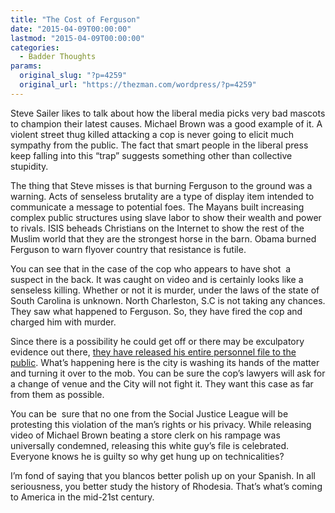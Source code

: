 ```yaml
---
title: "The Cost of Ferguson"
date: "2015-04-09T00:00:00"
lastmod: "2015-04-09T00:00:00"
categories:
  - Badder Thoughts
params:
  original_slug: "?p=4259"
  original_url: "https://thezman.com/wordpress/?p=4259"
---
```


Steve Sailer likes to talk about how the liberal media picks very bad
mascots to champion their latest causes. Michael Brown was a good
example of it. A violent street thug killed attacking a cop is never
going to elicit much sympathy from the public. The fact that smart
people in the liberal press keep falling into this “trap” suggests
something other than collective stupidity.

The thing that Steve misses is that burning Ferguson to the ground was a
warning. Acts of senseless brutality are a type of display item intended
to communicate a message to potential foes. The Mayans built increasing
complex public structures using slave labor to show their wealth and
power to rivals. ISIS beheads Christians on the Internet to show the
rest of the Muslim world that they are the strongest horse in the barn.
Obama burned Ferguson to warn flyover country that resistance is futile.

You can see that in the case of the cop who appears to have shot  a
suspect in the back. It was caught on video and is certainly looks like
a senseless killing. Whether or not it is murder, under the laws of the
state of South Carolina is unknown. North Charleston, S.C is not taking
any chances. They saw what happened to Ferguson. So, they have fired the
cop and charged him with murder.

Since there is a possibility he could get off or there may be
exculpatory evidence out there, <a
href="http://news.yahoo.com/north-charleston-police-officer-michael-slager-didn-t-create-any-issues-nor-was-he-an-award-winner-035705817.html"
rel="noopener" target="_blank">they have released his entire personnel
file to the public</a>. What’s happening here is the city is washing its
hands of the matter and turning it over to the mob. You can be sure the
cop’s lawyers will ask for a change of venue and the City will not fight
it. They want this case as far from them as possible.

You can be  sure that no one from the Social Justice League will be
protesting this violation of the man’s rights or his privacy. While
releasing video of Michael Brown beating a store clerk on his rampage
was universally condemned, releasing this white guy’s file is
celebrated. Everyone knows he is guilty so why get hung up on
technicalities?

I’m fond of saying that you blancos better polish up on your Spanish. In
all seriousness, you better study the history of Rhodesia. That’s what’s
coming to America in the mid-21st century.
